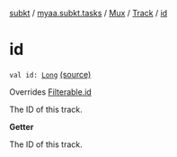 [subkt](../../../index.md) / [myaa.subkt.tasks](../../index.md) / [Mux](../index.md) / [Track](index.md) / [id](./id.md)

# id

`val id: `[`Long`](https://kotlinlang.org/api/latest/jvm/stdlib/kotlin/-long/index.html) [(source)](https://github.com/Myaamori/SubKt/blob/0.1.19/src/main/kotlin/myaa/subkt/tasks/muxtask.kt#L198)

Overrides [Filterable.id](../../-filterable/id.md)

The ID of this track.

**Getter**

The ID of this track.

